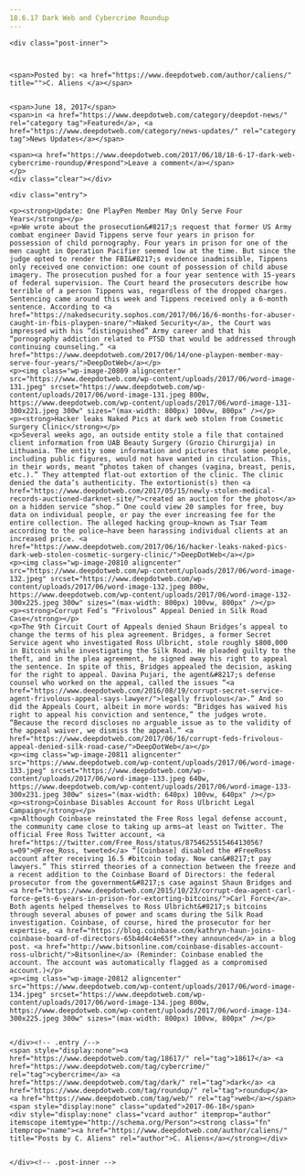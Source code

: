 ```yaml
---
18.6.17 Dark Web and Cybercrime Roundup
---
```

<article class="post-listing post-20808 post type-post status-publish format-standard has-post-thumbnail hentry category-deepdot-news category-news-updates tag-5609 tag-cybercrime tag-dark tag-roundup tag-web">
    
    <div class="post-inner">
    
    
        
    <span>Posted by: <a href="https://www.deepdotweb.com/author/caliens/" title="">C. Aliens </a></span>
    
    
    <span>June 18, 2017</span>
    <span>in <a href="https://www.deepdotweb.com/category/deepdot-news/" rel="category tag">Featured</a>, <a href="https://www.deepdotweb.com/category/news-updates/" rel="category tag">News Updates</a></span>
    
    <span><a href="https://www.deepdotweb.com/2017/06/18/18-6-17-dark-web-cybercrime-roundup/#respond">Leave a comment</a></span>
    </p>
    <div class="clear"></div>
    
    <div class="entry">
    
    <p><strong>Update: One PlayPen Member May Only Serve Four Years</strong></p>
    <p>We wrote about the prosecution&#8217;s request that former US Army combat engineer David Tippens serve four years in prison for possession of child pornography. Four years in prison for one of the men caught in Operation Pacifier seemed low at the time. But since the judge opted to render the FBI&#8217;s evidence inadmissible, Tippens only received one conviction: one count of possession of child abuse imagery. The prosecution pushed for a four year sentence with 15-years of federal supervision. The Court heard the prosecutors describe how terrible of a person Tippens was, regardless of the dropped charges. Sentencing came around this week and Tippens received only a 6-month sentence. According to <a href="https://nakedsecurity.sophos.com/2017/06/16/6-months-for-abuser-caught-in-fbis-playpen-snare/">Naked Security</a>, the Court was impressed with his “distinguished” Army career and that his “pornography addiction related to PTSD that would be addressed through continuing counseling.” <a href="https://www.deepdotweb.com/2017/06/14/one-playpen-member-may-serve-four-years/">DeepDotWeb</a></p>
    <p><img class="wp-image-20809 aligncenter" src="https://www.deepdotweb.com/wp-content/uploads/2017/06/word-image-131.jpeg" srcset="https://www.deepdotweb.com/wp-content/uploads/2017/06/word-image-131.jpeg 800w, https://www.deepdotweb.com/wp-content/uploads/2017/06/word-image-131-300x221.jpeg 300w" sizes="(max-width: 800px) 100vw, 800px" /></p>
    <p><strong>Hacker leaks Naked Pics at dark web stolen from Cosmetic Surgery Clinic</strong></p>
    <p>Several weeks ago, an outside entity stole a file that contained client information from UAB Beauty Surgery (Grozio Chirurgija) in Lithuania. The entity some information and pictures that some people, including public figures, would not have wanted in circulation. This, in their words, meant “photos taken of changes (vagina, breast, penis, etc.).” They attempted flat-out extortion of the clinic. The clinic denied the data’s authenticity. The extortionist(s) then <a href="https://www.deepdotweb.com/2017/05/15/newly-stolen-medical-records-auctioned-darknet-site/">created an auction for the photos</a> on a hidden service “shop.” One could view 20 samples for free, buy data on individual people, or pay the ever increasing fee for the entire collection. The alleged hacking group—known as Tsar Team according to the police—have been harassing individual clients at an increased price. <a href="https://www.deepdotweb.com/2017/06/16/hacker-leaks-naked-pics-dark-web-stolen-cosmetic-surgery-clinic/">DeepDotWeb</a></p>
    <p><img class="wp-image-20810 aligncenter" src="https://www.deepdotweb.com/wp-content/uploads/2017/06/word-image-132.jpeg" srcset="https://www.deepdotweb.com/wp-content/uploads/2017/06/word-image-132.jpeg 800w, https://www.deepdotweb.com/wp-content/uploads/2017/06/word-image-132-300x225.jpeg 300w" sizes="(max-width: 800px) 100vw, 800px" /></p>
    <p><strong>Corrupt Fed’s “Frivolous” Appeal Denied in Silk Road Case</strong></p>
    <p>The 9th Circuit Court of Appeals denied Shaun Bridges’s appeal to change the terms of his plea agreement. Bridges, a former Secret Service agent who investigated Ross Ulbricht, stole roughly $800,000 in Bitcoin while investigating the Silk Road. He pleaded guilty to the theft, and in the plea agreement, he signed away his right to appeal the sentence. In spite of this, Bridges appealed the decision, asking for the right to appeal. Davina Pujari, the agent&#8217;s defense counsel who worked on the appeal, called the issues “<a href="https://www.deepdotweb.com/2016/08/19/corrupt-secret-service-agent-frivolous-appeal-says-lawyer/">legally frivolous</a>.” And so did the Appeals Court, albeit in more words: “Bridges has waived his right to appeal his conviction and sentence,” the judges wrote. “Because the record discloses no arguable issue as to the validity of the appeal waiver, we dismiss the appeal.” <a href="https://www.deepdotweb.com/2017/06/16/corrupt-feds-frivolous-appeal-denied-silk-road-case/">DeepDotWeb</a></p>
    <p><img class="wp-image-20811 aligncenter" src="https://www.deepdotweb.com/wp-content/uploads/2017/06/word-image-133.jpeg" srcset="https://www.deepdotweb.com/wp-content/uploads/2017/06/word-image-133.jpeg 640w, https://www.deepdotweb.com/wp-content/uploads/2017/06/word-image-133-300x231.jpeg 300w" sizes="(max-width: 640px) 100vw, 640px" /></p>
    <p><strong>Coinbase Disables Account for Ross Ulbricht Legal Campaign</strong></p>
    <p>Although Coinbase reinstated the Free Ross legal defense account, the community came close to taking up arms—at least on Twitter. The official Free Ross Twitter account, <a href="https://twitter.com/Free_Ross/status/875462551546413056?s=09">@Free_Ross, tweeted</a> “[Coinbase] disabled the #FreeRoss account after receiving 16.5 #bitcoin today. Now can&#8217;t pay lawyers.” This stirred theories of a connection between the freeze and a recent addition to the Coinbase Board of Directors: the federal prosecutor from the government&#8217;s case against Shaun Bridges and <a href="https://www.deepdotweb.com/2015/10/23/corrupt-dea-agent-carl-force-gets-6-years-in-prison-for-extorting-bitcoins/">Carl Force</a>. Both agents helped themselves to Ross Ulbricht&#8217;s bitcoins through several abuses of power and scams during the Silk Road investigation. Coinbase, of course, hired the prosecutor for her expertise, <a href="https://blog.coinbase.com/kathryn-haun-joins-coinbase-board-of-directors-65b4d4c4e65f">they announced</a> in a blog post. <a href="http://www.bitsonline.com/coinbase-disables-account-ross-ulbricht/">Bitsonline</a> (Reminder: Coinbase enabled the account. The account was automatically flagged as a compromised account.)</p>
    <p><img class="wp-image-20812 aligncenter" src="https://www.deepdotweb.com/wp-content/uploads/2017/06/word-image-134.jpeg" srcset="https://www.deepdotweb.com/wp-content/uploads/2017/06/word-image-134.jpeg 800w, https://www.deepdotweb.com/wp-content/uploads/2017/06/word-image-134-300x225.jpeg 300w" sizes="(max-width: 800px) 100vw, 800px" /></p>
    
    
    </div><!-- .entry /-->
    <span style="display:none"><a href="https://www.deepdotweb.com/tag/18617/" rel="tag">18617</a> <a href="https://www.deepdotweb.com/tag/cybercrime/" rel="tag">cybercrime</a> <a href="https://www.deepdotweb.com/tag/dark/" rel="tag">dark</a> <a href="https://www.deepdotweb.com/tag/roundup/" rel="tag">roundup</a> <a href="https://www.deepdotweb.com/tag/web/" rel="tag">web</a></span>				<span style="display:none" class="updated">2017-06-18</span>
    <div style="display:none" class="vcard author" itemprop="author" itemscope itemtype="http://schema.org/Person"><strong class="fn" itemprop="name"><a href="https://www.deepdotweb.com/author/caliens/" title="Posts by C. Aliens" rel="author">C. Aliens</a></strong></div>
    
    
    </div><!-- .post-inner -->
</article><!-- .post-listing -->

